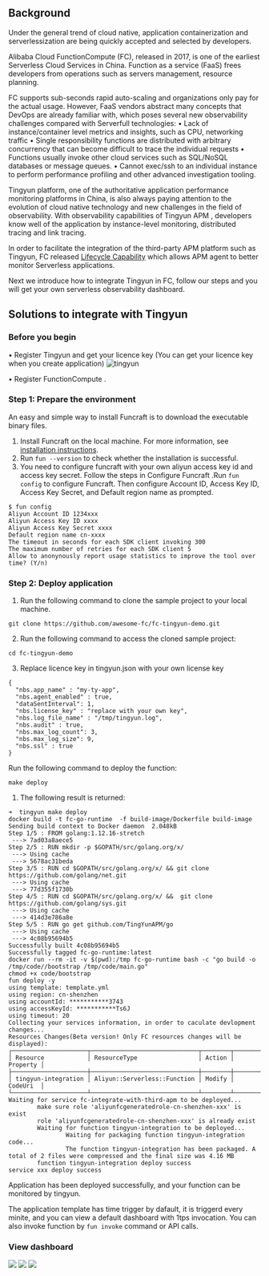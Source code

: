 ## Background
Under the general trend of cloud native, application containerization and serverlessization are being quickly accepted and selected by developers.
 
Alibaba Cloud FunctionCompute (FC), released in 2017, is one of the earliest Serverless Cloud Services in China. Function as a service (FaaS) frees developers from operations such as servers management, resource planning. 

FC supports sub-seconds rapid auto-scaling and organizations only pay for the actual usage. However, FaaS vendors abstract many concepts that DevOps are already familiar with, which poses several new observability challenges compared with Serverfull technologies:
• Lack of instance/container level metrics and insights, such as CPU, networking traffic
• Single responsibility functions are distributed with arbitrary concurrency that can become difficult to trace the individual requests
• Functions usually invoke other cloud services such as SQL/NoSQL databases or message queues.
• Cannot exec/ssh to an individual instance to perform performance profiling and other advanced investigation tooling.

Tingyun platform, one of the authoritative application performance monitoring platforms in China, is also always paying attention to the evolution of cloud native technology and new challenges in the field of observability. With observability capabilities of Tingyun APM , developers know well of the application by  instance-level monitoring, distributed tracing and link tracing.

In order to facilitate the integration of the third-party APM platform such as Tingyun, FC released [Lifecycle Capability](https://www.alibabacloud.com/help/zh/doc-detail/191143.htm) which allows APM agent to better monitor Serverless applications.

Next we introduce how to integrate Tingyun in FC, follow our steps and you will get your own serverless observability dashboard.

## Solutions to integrate with Tingyun
### Before you begin
• Register Tingyun and get your licence key (You can get your licence key when you create application)
![tingyun](https://yqintl.alicdn.com/019bbd9d2b9d1dc697e630e77a6233ad2b938164.png)


• Register FunctionCompute .

### Step 1: Prepare the environment
An easy and simple way to install Funcraft is to download the executable binary files.
1. Install Funcraft on the local machine. For more information, see [installation instructions](https://github.com/alibaba/funcraft/blob/master/docs/usage/installation-zh.md?spm=a2c63.p38356.879954.6.544d76e50rtte6&spm).
2. Run `fun --version` to check whether the installation is successful.
3. You need to configure funcraft with your own aliyun access key id and access key secret. Follow the steps in Configure Funcraft .Run `fun config` to configure Funcraft. Then configure Account ID, Access Key ID, Access Key Secret, and Default region name as prompted.
```
$ fun config
Aliyun Account ID 1234xxx
Aliyun Access Key ID xxxx
Aliyun Access Key Secret xxxx
Default region name cn-xxxx
The timeout in seconds for each SDK client invoking 300
The maximum number of retries for each SDK client 5
Allow to anonynously report usage statistics to improve the tool over time? (Y/n)
```

### Step 2: Deploy application
1. Run the following command to clone the sample project to your local machine.
```
git clone https://github.com/awesome-fc/fc-tingyun-demo.git
```
2. Run the following command to access the cloned sample project:
```
cd fc-tingyun-demo
```
3. Replace licence key in tingyun.json with your own license key
```
{
  "nbs.app_name" : "my-ty-app",
  "nbs.agent_enabled" : true,
  "dataSentInterval": 1,
  "nbs.license_key" : "replace with your own key",
  "nbs.log_file_name" : "/tmp/tingyun.log",
  "nbs.audit" : true,
  "nbs.max_log_count": 3,
  "nbs.max_log_size": 9,
  "nbs.ssl" : true
}
```
Run the following command to deploy the function:
```
make deploy
```
1. The following result is returned:
```
➜  tingyun make deploy 
docker build -t fc-go-runtime  -f build-image/Dockerfile build-image
Sending build context to Docker daemon  2.048kB
Step 1/5 : FROM golang:1.12.16-stretch
 ---> 7ad03a8aece5
Step 2/5 : RUN mkdir -p $GOPATH/src/golang.org/x/
 ---> Using cache
 ---> 5678ac31beda
Step 3/5 : RUN cd $GOPATH/src/golang.org/x/ && git clone https://github.com/golang/net.git
 ---> Using cache
 ---> 77d355f1730b
Step 4/5 : RUN cd $GOPATH/src/golang.org/x/ &&  git clone https://github.com/golang/sys.git
 ---> Using cache
 ---> 414d3e786a8e
Step 5/5 : RUN go get github.com/TingYunAPM/go
 ---> Using cache
 ---> 4c08b95694b5
Successfully built 4c08b95694b5
Successfully tagged fc-go-runtime:latest
docker run --rm -it -v $(pwd):/tmp fc-go-runtime bash -c "go build -o /tmp/code//bootstrap /tmp/code/main.go"
chmod +x code/bootstrap
fun deploy -y
using template: template.yml
using region: cn-shenzhen
using accountId: ***********3743
using accessKeyId: ***********Ts6J
using timeout: 20
Collecting your services information, in order to caculate devlopment changes...
Resources Changes(Beta version! Only FC resources changes will be displayed):
┌─────────────────────┬──────────────────────────────┬────────┬──────────┐
│ Resource            │ ResourceType                 │ Action │ Property │
├─────────────────────┼──────────────────────────────┼────────┼──────────┤
│ tingyun-integration │ Aliyun::Serverless::Function │ Modify │ CodeUri  │
└─────────────────────┴──────────────────────────────┴────────┴──────────┘
Waiting for service fc-integrate-with-third-apm to be deployed...
        make sure role 'aliyunfcgeneratedrole-cn-shenzhen-xxx' is exist
        role 'aliyunfcgeneratedrole-cn-shenzhen-xxx' is already exist
        Waiting for function tingyun-integration to be deployed...
                Waiting for packaging function tingyun-integration code...
                The function tingyun-integration has been packaged. A total of 2 files were compressed and the final size was 4.16 MB
        function tingyun-integration deploy success
service xxx deploy success
```

Application has been deployed successfully, and your function can be monitored by tingyun. 

The application template has time trigger by dafault, it is triggerd every minite, and you can view a default dashboard with 1tps invocation.
You can also invoke function by `fun invoke` command or API calls.


### View dashboard 

![](https://img.alicdn.com/imgextra/i2/O1CN011fuha11izibKhhJvn_!!6000000004484-2-tps-1448-1212.png)
![](https://img.alicdn.com/imgextra/i4/O1CN01mWPElO1TDQbmeVtMr_!!6000000002348-2-tps-1414-1210.png)
![](https://img.alicdn.com/imgextra/i2/O1CN01vYgzuR1PnpcnJoy7a_!!6000000001886-2-tps-1430-1267.png)